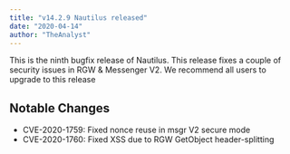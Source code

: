 ```yaml
---
title: "v14.2.9 Nautilus released"
date: "2020-04-14"
author: "TheAnalyst"
---
```


This is the ninth bugfix release of Nautilus. This release fixes a couple of security issues in RGW & Messenger V2. We recommend all users to upgrade to this release

## Notable Changes

- CVE-2020-1759: Fixed nonce reuse in msgr V2 secure mode
- CVE-2020-1760: Fixed XSS due to RGW GetObject header-splitting
